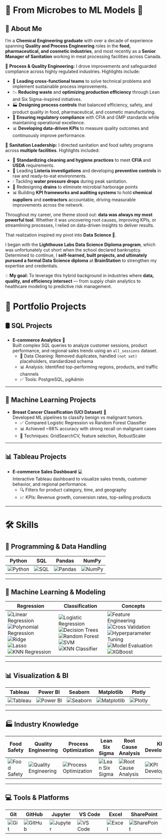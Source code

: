 # 🌟 From Microbes to ML Models 🌟  

## 👋 About Me  

I’m a **Chemical Engineering graduate** with over a decade of experience spanning **Quality and Process Engineering** roles in the **food, pharmaceutical, and cosmetic industries**, and most recently as a **Senior Manager of Sanitation** working in meat processing facilities across Canada.

🔧 **Process & Quality Engineering:** I drove improvements and safeguarded compliance across highly regulated industries. Highlights include:  
- 👥 **Leading cross-functional teams** to solve technical problems and implement sustainable process improvements.
- 📉 **Reducing waste** and **optimizing production efficiency** through Lean and Six Sigma-inspired initiatives.
- 🏭 **Designing process controls** that balanced efficiency, safety, and product quality in food, pharmaceutical, and cosmetic manufacturing.  
- 🧪 **Ensuring regulatory compliance** with CFIA and GMP standards while maintaining operational excellence. 
- 📊 **Developing data-driven KPIs** to measure quality outcomes and continuously improve performance. 

🧼 **Sanitation Leadership:** I directed sanitation and food safety programs across **multiple facilities**. Highlights included:  
- 🧴 **Standardizing cleaning and hygiene practices** to meet **CFIA** and **USDA** requirements. 
- 🦠 Leading **Listeria investigations** and developing **preventive controls** in raw and ready-to-eat environments.
- 💧 Tackling **water pressure drops** during peak sanitation.
- 🚰 Redesigning **drains** to eliminate microbial harborage points  
- 📊 Building **KPI frameworks and auditing systems** to hold **chemical suppliers** and **contractors** accountable, driving measurable improvements across the network. 

Throughout my career, one theme stood out: **data was always my most powerful tool**. Whether it was uncovering root causes, improving KPIs, or streamlining processes, I relied on data-driven insights to deliver results.  

That realization inspired my pivot into **Data Science 🚀**.  

I began with the **Lighthouse Labs Data Science Diploma program**, which was unfortunately cut short when the school declared bankruptcy. Determined to continue, I **self-learned, built projects, and ultimately pursued a formal Data Science diploma** at **BrainStation** to strengthen my expertise and credentials.  

💡 **My goal:** To leverage this hybrid background in industries where **data, quality, and efficiency intersect** — from supply chain analytics to healthcare modeling to predictive risk management.  

# 📂 Portfolio Projects  

## 🛢️ SQL Projects  
- **E-commerce Analytics** 🛒  
  Built complex SQL queries to analyze customer sessions, product performance, and regional sales trends using an `all_sessions` dataset.  
  - 🧹 Data Cleaning: Removed duplicates, handled `(not set)` placeholders, standardized schema  
  - 📊 Analysis: Identified top-performing regions, products, and traffic channels  
  - ✅ Tools: PostgreSQL, pgAdmin  

---

## 🤖 Machine Learning Projects  

- **Breast Cancer Classification (UCI Dataset)** 🧬  
  Developed ML pipelines to classify benign vs malignant tumors.  
  - ✅ Compared Logistic Regression vs Random Forest Classifier  
  - 📊 Achieved ~98% accuracy with strong recall on malignant cases  
  - 🧪 Techniques: GridSearchCV, feature selection, RobustScaler  

---

## 📊 Tableau Projects  
- **E-commerce Sales Dashboard** 💻  
  Interactive Tableau dashboard to visualize sales trends, customer behavior, and regional performance.  
  - 🔍 Filters for product category, time, and geography  
  - 📈 KPIs: Revenue growth, conversion rates, top-selling products  

---
# 🛠️ Skills  

## 🔢 Programming & Data Handling  
| Python | SQL | Pandas | NumPy |
|--------|-----|--------|-------|
| ![Python](https://img.shields.io/badge/Python-3776AB?logo=python&logoColor=white) | ![SQL](https://img.shields.io/badge/SQL-4479A1?logo=postgresql&logoColor=white) | ![Pandas](https://img.shields.io/badge/Pandas-150458?logo=pandas&logoColor=white) | ![NumPy](https://img.shields.io/badge/NumPy-013243?logo=numpy&logoColor=white) |

---

## 🤖 Machine Learning & Modeling  
| Regression | Classification | Concepts |
|------------|----------------|----------|
| ![Linear Regression](https://img.shields.io/badge/Linear%20Regression-blue) <br> ![Polynomial Regression](https://img.shields.io/badge/Polynomial%20Regression-lightblue) <br> ![Ridge](https://img.shields.io/badge/Ridge-darkblue) <br> ![Lasso](https://img.shields.io/badge/Lasso-blueviolet) <br> ![KNN Regression](https://img.shields.io/badge/KNN%20Regression-cyan) | ![Logistic Regression](https://img.shields.io/badge/Logistic%20Regression-blue) <br> ![Decision Trees](https://img.shields.io/badge/Decision%20Trees-green) <br> ![Random Forest](https://img.shields.io/badge/Random%20Forest-228B22) <br> ![SVM](https://img.shields.io/badge/SVM-yellow) <br> ![KNN Classifier](https://img.shields.io/badge/KNN%20Classifier-cadetblue) | ![Feature Engineering](https://img.shields.io/badge/Feature%20Engineering-purple) <br> ![Cross Validation](https://img.shields.io/badge/Cross%20Validation-teal) <br> ![Hyperparameter Tuning](https://img.shields.io/badge/Hyperparameter%20Tuning-orange) <br> ![Model Evaluation](https://img.shields.io/badge/Model%20Evaluation-grey) <br> ![XGBoost](https://img.shields.io/badge/XGBoost-FF6600?logo=xgboost&logoColor=white) |

---

## 📊 Visualization & BI  
| Tableau | Power BI | Seaborn | Matplotlib | Plotly |
|---------|----------|---------|------------|--------|
| ![Tableau](https://img.shields.io/badge/Tableau-E97627?logo=tableau&logoColor=white) | ![Power BI](https://img.shields.io/badge/Power%20BI-F2C811?logo=powerbi&logoColor=black) | ![Seaborn](https://img.shields.io/badge/Seaborn-2E6E8E) | ![Matplotlib](https://img.shields.io/badge/Matplotlib-004C99) | ![Plotly](https://img.shields.io/badge/Plotly-3F4F75?logo=plotly&logoColor=white) |

---

## 🏭 Industry Knowledge  
| Food Safety |  Quality Engineering | Process Optimization | Lean Six Sigma | Root Cause Analysis | KPI Development |
|-------------|---------------------|----------------------|----------------|---------------------|-----------------|
| ![Food Safety](https://img.shields.io/badge/Food%20Safety-critical) | ![Quality Engineering](https://img.shields.io/badge/Quality%20Engineering-lightgrey) | ![Process Optimization](https://img.shields.io/badge/Process%20Optimization-yellowgreen) | ![Lean Six Sigma](https://img.shields.io/badge/Lean%20Six%20Sigma-success) | ![Root Cause Analysis](https://img.shields.io/badge/Root%20Cause%20Analysis-orange) | ![KPI Development](https://img.shields.io/badge/KPI%20Development-blueviolet) |

---

## 💻 Tools & Platforms  
| Git | GitHub | Jupyter | VS Code | Excel | SharePoint |
|-----|--------|---------|---------|-------|------------|
| ![Git](https://img.shields.io/badge/Git-F05032?logo=git&logoColor=white) | ![GitHub](https://img.shields.io/badge/GitHub-181717?logo=github&logoColor=white) | ![Jupyter](https://img.shields.io/badge/Jupyter-F37626?logo=jupyter&logoColor=white) | ![VS Code](https://img.shields.io/badge/VS%20Code-007ACC?logo=visualstudiocode&logoColor=white) | ![Excel](https://img.shields.io/badge/Excel-217346?logo=microsoft-excel&logoColor=white) | ![SharePoint](https://img.shields.io/badge/SharePoint-0078D4?logo=microsoft-sharepoint&logoColor=white) |


